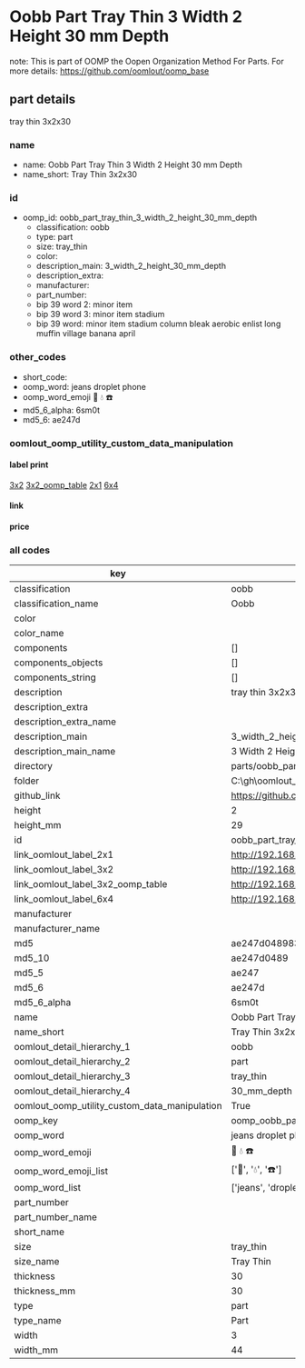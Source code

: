 # Oobb Part Tray Thin 3 Width 2 Height 30 mm Depth  

note: This is part of OOMP the Oopen Organization Method For Parts. For more details: https://github.com/oomlout/oomp_base

##  part details
  



tray thin 3x2x30



### name
* name: Oobb Part Tray Thin 3 Width 2 Height 30 mm Depth
* name_short: Tray Thin 3x2x30 
### id
* oomp_id: oobb_part_tray_thin_3_width_2_height_30_mm_depth
  * classification: oobb
  * type: part
  * size: tray_thin
  * color: 
  * description_main: 3_width_2_height_30_mm_depth
  * description_extra: 
  * manufacturer: 
  * part_number: 
  * bip 39 word 2: minor item
  * bip 39 word 3: minor item stadium
  * bip 39 word: minor item stadium column bleak aerobic enlist long muffin village banana april

### other_codes
* short_code: 
* oomp_word: jeans droplet phone
* oomp_word_emoji :jeans: :droplet: :phone:
* md5_6_alpha: 6sm0t
* md5_6: ae247d






### oomlout_oomp_utility_custom_data_manipulation
#### label print
[3x2](http://192.168.1.245:1112/?label=oomp%206sm0t)
[3x2_oomp_table](http://192.168.1.108:1112/?label=oomp%206sm0t)
[2x1](http://192.168.1.242:1112/?label=oomp%206sm0t)
[6x4](http://192.168.1.55:1112/?label=oomp%206sm0t)    

#### link

                              

#### price







### all codes 
| key | value |  
| --- | --- |  
| classification | oobb |  
| classification_name | Oobb |  
| color |  |  
| color_name |  |  
| components | [] |  
| components_objects | [] |  
| components_string | [] |  
| description | tray thin 3x2x30 |  
| description_extra |  |  
| description_extra_name |  |  
| description_main | 3_width_2_height_30_mm_depth |  
| description_main_name | 3 Width 2 Height 30 mm Depth |  
| directory | parts/oobb_part_tray_thin_3_width_2_height_30_mm_depth |  
| folder | C:\gh\oomlout_oobb_version_4_generated_parts\things\oobb_part_tray_thin_3_width_2_height_30_mm_depth |  
| github_link | https://github.com/oomlout/oomlout_oomp_part_src/tree/main/parts/oobb_part_tray_thin_3_width_2_height_30_mm_depth |  
| height | 2 |  
| height_mm | 29 |  
| id | oobb_part_tray_thin_3_width_2_height_30_mm_depth |  
| link_oomlout_label_2x1 | http://192.168.1.242:1112/?label=oomp%206sm0t |  
| link_oomlout_label_3x2 | http://192.168.1.245:1112/?label=oomp%206sm0t |  
| link_oomlout_label_3x2_oomp_table | http://192.168.1.108:1112/?label=oomp%206sm0t |  
| link_oomlout_label_6x4 | http://192.168.1.55:1112/?label=oomp%206sm0t |  
| manufacturer |  |  
| manufacturer_name |  |  
| md5 | ae247d048983c958108bc2dda7ddb469 |  
| md5_10 | ae247d0489 |  
| md5_5 | ae247 |  
| md5_6 | ae247d |  
| md5_6_alpha | 6sm0t |  
| name | Oobb Part Tray Thin 3 Width 2 Height 30 mm Depth |  
| name_short | Tray Thin 3x2x30  |  
| oomlout_detail_hierarchy_1 | oobb |  
| oomlout_detail_hierarchy_2 | part |  
| oomlout_detail_hierarchy_3 | tray_thin |  
| oomlout_detail_hierarchy_4 | 30_mm_depth |  
| oomlout_oomp_utility_custom_data_manipulation | True |  
| oomp_key | oomp_oobb_part_tray_thin_3_width_2_height_30_mm_depth |  
| oomp_word | jeans droplet phone |  
| oomp_word_emoji | :jeans: :droplet: :phone: |  
| oomp_word_emoji_list | [':jeans:', ':droplet:', ':phone:'] |  
| oomp_word_list | ['jeans', 'droplet', 'phone'] |  
| part_number |  |  
| part_number_name |  |  
| short_name |  |  
| size | tray_thin |  
| size_name | Tray Thin |  
| thickness | 30 |  
| thickness_mm | 30 |  
| type | part |  
| type_name | Part |  
| width | 3 |  
| width_mm | 44 |  
